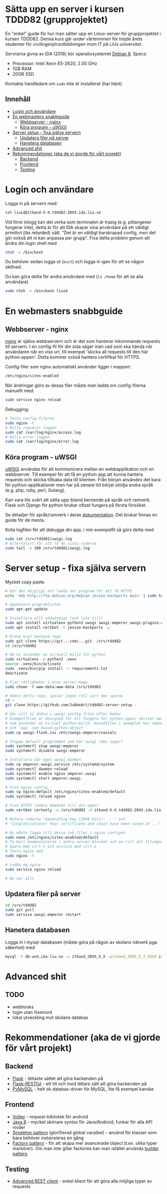 # Sätta upp en server i kursen TDDD82 (grupprojektet)

En "enkel" guide för hur man sätter upp en Linux-server för gruppprojektet i kursen TDDD82. Denna kurs går under vårterminen för trejde årets studenter för civilingenjörsutbildningen inom IT på LiUs universitet.

Servrarna givna av IDA (2018) kör operativsystemet [Debian 8](https://en.wikipedia.org/wiki/Debian). 
Specs: 
* Processor: Intel Xeon  E5-2620, 2.00 GHz 
* 1GB RAM
* 20GB SSD

Kontakta handledare om `sudo` inte är installerat (har hänt).

## Innehåll
* [Login och användare](#login-och-användare)
* [En webmasters snabbguide](#en-webmasters-snabbguide)
  * [Webbserver - nginx](#webbserver---nginx)
  * [Köra program - uWSGI](#köra-program---uwsgi)
* [Server setup - fixa själva servern](#server-setup---fixa-själva-servern)
  * [Updatera filer på server](#updatera-filer-på-server)
  * [Hanetera databasen](#hanetera-databasen)
* [Advanced shit](#advanced-shit)
* [Rekommendationer (aka de vi gjorde för vårt projekt)](#rekommendationer-aka-de-vi-gjorde-för-vårt-projekt)
  * [Backend](#backend)
  * [Frontend](#frontend)
  * [Testing](#testing)

# Login och användare
Logga in på servern med:
```bash
ssh liuid@itkand-X-X.tddd82-20XX.ida.liu.se
```

Vid först inlogg kan det verka som terminalen är trasig (e.g. piltangener fungerar inte), detta är för att IDA skapar sina användare på ett väldigt primitivt (läs retarded) sätt. "Det är en väldigt barskrapad config, men det gör också att ni kan anpassa per grupp". Fixa detta problem genom att ändra din login shell med
```bash
chsh -s /bin/bash
```
Du behöver sedan logga ut (`exit`) och logga in igen för att se någon skillnad.

Du kan göra detta för andra användare med (`ls /home` för att se alla användare)
```bash
sudo chsh -s /bin/bash liuid
```
# En webmasters snabbguide

## Webbserver - nginx
[nginx](https://en.wikipedia.org/wiki/Nginx) är själva webbservern och är det som hanterar inkommande requests till servern. I en config-fil för din sida säger man vad som ska hända när användaren når en viss url, till exempel 'skicka all requests till den här python-appen'. Detta kommer också hantera certifikat för HTTPS.

Config-filer som nginx automatiskt använder ligger i mappen:
```bash
/etc/nginx/sites-enabled
```
När ändringar görs av dessa filer måste man ladda om config-filerna manuellt med:
```bash
sudo service nginx reload
```
Debugging:
```bash
# Testa config-filerna
sudo nginx -t
# Kolla requests loggen
sudo cat /var/log/nginx/access.log
# Kolla error loggen
sudo cat /var/log/nginx/error.log
```

## Köra program - uWSGI
[uWSGI](https://en.wikipedia.org/wiki/UWSGI) användas för att kommunicera mellan en webbapplikation och en webbserver. Till exempel för att få en python app att kunna hantera requests och skicka tillbaka data till klienten. Från början användes det bara för python-applikationer men har på senare tid börjat stödja andra språk (e.g. php, ruby, perl, Golang).

Kan vara lite svårt att sätta upp ibland beroende på språk och ramverk. Flask och Django för python brukar oftast fungera på första försöket.

Se detailjer för språk/ramverk i deras [dokumentation](http://uwsgi-docs.readthedocs.io/en/latest/). Det brukar finnas en guide för de mesta.

Kolla logfilen för att debugga din app, i min exempelfil så görs detta med
```bash
sudo cat /srv/tddd82/uwsgi.log
# Alternativt för att få de sista raderna
sudo tail -s 100 /srv/tddd82/uwsgi.log
``` 

# Server setup - fixa själva servern
Mycket copy paste.
```bash
# Gör det möjgligt att ladda ner program för att få HTTPS
echo 'deb http://ftp.debian.org/debian jessie-backports main' | sudo tee /etc/apt/sources.list.d/backports.list

# Uppdatera programlistan
sudo apt-get update

# Installera allt nödvändigt (och lite till)
sudo apt install virtualenv python3 uwsgi uwsgi-emperor uwsgi-plugins-all nginx -y
sudo apt install certbot -t jessie-backports -y

# Klona erat backend repo
sudo git clone https://git...com/...git  /srv/tddd82
cd /srv/tddd82

# Om ni använder en virtuell miljö för python
sudo virtualenv -p python3 .venv
source .venv/bin/activate
sudo .venv/bin/pip install -r requirements.txt
deactivate

# Fixa rättigheter i eran server-mapp
sudo chown -R www-data:www-data /srv/tddd82

# Hämta detta repo, spelar ingen roll vart den sparas
cd ~
git clone https://github.com/JubbeArt/tddd82-server-setup .

# Här vill ni ändra i uwsgi-config filen efter behov
# Exempelfilen är designad för att fungera för python-appar skrivet med Flask 
# som använder en virtuel python-miljö. Huvudfilen i exemplet har namnet app.py
# och 'app' som huvud-python-object 
sudo cp uwsgi-flask.ini /etc/uwsgi-emperor/vassals

# Stoppa default programmet som kör uwsgi (den suger)
sudo systemctl stop uwsgi-emperor
sudo systemctl disable uwsgi-emperor

# Installera vår egen uwsgi daemon
sudo cp emperor.uwsgi.service /etc/systemd/system
sudo systemctl daemon-reload
sudo systemctl enable nginx emperor.uwsgi
sudo systemctl start emperor.uwsgi

# Fixa nginx config
sudo cp nginx-default /etc/nginx/sites-enabled/default
sudo systemctl reload nginx

# Fixa HTTPS (ändra domänen till din egen)
sudo certbot certonly -w /srv/tddd82 -d itkand-X-X.tddd82-20XX.ida.liu.se

# Notera raderna "Generating key (2048 bits): ..." och
# "Congratulations! Your certificate and chain have been saved at ..."

# Du måste lägga till dessa två filer i nginx-configen
sudo nano /etc/nginx/sites-enabled/default
# Ta bort kommentarerna i andra server-blocket och se till att filvägarna är korrekt
# Spara med ctrl-o och avsluta med ctrl-x
# Testa nginx med
sudo nginx -t

# Ladda om nginx
sudo service nginx reload

# De var allt

```
## Updatera filer på server
```bash
cd /srv/tddd82
sudo git pull
sudo service uwsgi.emperor restart
```

## Hanetera databasen
Logga in i mysql-databasen (måste göra på någon av skolans nätverk pga säkerhet) med
```bash
mysql -h db-und.ida.liu.se -u itkand_20XX_X_X -pitkand_20XX_X_X_XXXX itkand_20XX_X_X  
```

# Advanced shit

## TODO
* webhooks
* login utan lösenord
* lokal utveckling mot skolans databas


# Rekommendationer (aka de vi gjorde för vårt projekt)

## Backend
* [Flask](http://flask.pocoo.org/) - lättaste sättet att göra backenden på
* [Flask-RESTful](https://flask-restful.readthedocs.io/en/latest/index.html) - ett till och med lättare sätt att göra backenden på
* [PyMySQL](http://pymysql.readthedocs.io/en/latest/user/examples.html) - helt ok databas-driver för MySQL, lite få exempel kanske

## Frontend
* [Volley](https://developer.android.com/training/volley/index.html) - request-bibliotek för android
* [Java 8](https://developer.android.com/studio/write/java8-support.html) - mycket skönare syntax för Java/Android, funkar för alla API nivåer
* [Singleton pattern](https://www.javaworld.com/article/2073352/core-java/simply-singleton.html) (glorifierad global varaibel) - använd för klasser som bara behöver instansieras en gång
* [Factory pattern](https://www.tutorialspoint.com/design_pattern/factory_pattern.htm) - för att skapa mer avancerade object (t.ex. olika typer markörer). Om man inte gillar factories kan man istället använda [builder pattern](https://jlordiales.me/2012/12/13/the-builder-pattern-in-practice/)

## Testing
* [Advanced REST client](https://chrome.google.com/webstore/detail/advanced-rest-client/hgmloofddffdnphfgcellkdfbfbjeloo) - enkel klient för att göra alla möjliga typer av requests
